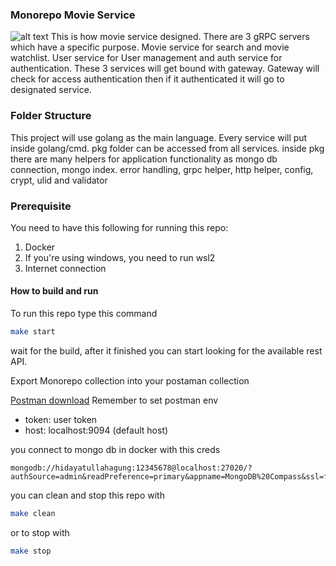 ### Monorepo Movie Service

![alt text](https://i.imgur.com/4KIuy9Q.png "System Architecture")
This is how movie service designed. There are 3 gRPC servers which have a specific purpose. Movie service for search and
movie watchlist. User service for User management and auth service for authentication. These 3 services will get bound
with gateway. Gateway will check for access authentication then if it authenticated it will go to designated service.

### Folder Structure

This project will use golang as the main language. Every service will put inside golang/cmd. pkg folder can be accessed
from all services. inside pkg there are many helpers for application functionality as mongo db connection, mongo index.
error handling, grpc helper, http helper, config, crypt, ulid and validator

### Prerequisite

You need to have this following for running this repo:

1. Docker
2. If you're using windows, you need to run wsl2
3. Internet connection

#### How to build and run

To run this repo type this command

```bash
make start
```

wait for the build, after it finished you can start looking for the available rest API.

Export Monorepo collection into your postaman collection

[Postman download](https://drive.google.com/file/d/1zsZqPK7-jGQfRyQIQqn38QH2XeUlHO8Y/view?usp=sharing)
Remember to set postman env

- token: user token
- host: localhost:9094 (default host)

you connect to mongo db in docker with this creds

```
mongodb://hidayatullahagung:12345678@localhost:27020/?authSource=admin&readPreference=primary&appname=MongoDB%20Compass&ssl=false
```

you can clean and stop this repo with

```bash
make clean
```

or to stop with

```bash
make stop
```
